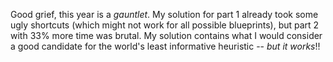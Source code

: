 Good grief, this year is a *gauntlet*. My solution for part 1 already took some ugly shortcuts (which might not work for all possible blueprints), but part 2 with 33% more time was brutal. My solution contains what I would consider a good candidate for the world's least informative heuristic -- *but it works*!!
